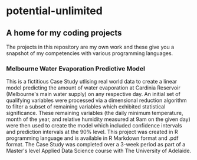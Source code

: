 # potential-unlimited
## A home for my coding projects

The projects in this repository are my own work and these give you a snapshot of my competencies with various programming languages.

### Melbourne Water Evaporation Predictive Model

This is a fictitious Case Study utlising real world data to create a linear model predicting the amount of water evaporation at Cardinia Reservoir (Melbourne's main water supply) on any respective day. An initial set of qualifying variables were processed via a dimensional reduction algorithm to filter a subset of remaining variables which exhibited statistical significance. These remaining variables (the daily minimum temperature, month of the year, and relative humidity measured at 9am on the given day) were then used to create the model which included confidence intervals and prediction intervals at the 90% level. This project was created in R programming language and is available in R Markdown format and .pdf format. The Case Study was completed over a 3-week period as part of a Master's level Applied Data Science course with The University of Adelaide.
